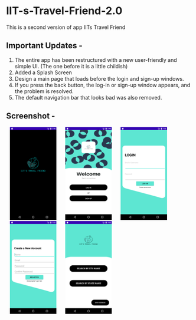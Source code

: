 # IIT-s-Travel-Friend-2.0

This is a second version of app IITs Travel Friend

## Important Updates -

1. The entire app has been restructured with a new user-friendly and simple UI. (The one before it is a little childish)
2. Added a Splash Screen
3. Design a main page that loads before the login and sign-up windows.
4. If you press the back button, the log-in or sign-up window appears, and the problem is resolved.
5. The default navigation bar that looks bad was also removed.

## Screenshot -
<p>
<img src="https://github.com/karansinghkushwah1/IIT-s-Travel-Friend-2.0/blob/master/screenshot_app/Screenshot_1671113980.png" hspace="10" width=25% height=25% style="display: inline-block;">

<img src="https://github.com/karansinghkushwah1/IIT-s-Travel-Friend-2.0/blob/master/screenshot_app/Screenshot_1671113986.png" hspace="10" width=25% height=25% style="display: inline-block;">

<img src="https://github.com/karansinghkushwah1/IIT-s-Travel-Friend-2.0/blob/master/screenshot_app/Screenshot_1671114159.png" hspace="10" width=25% height=25% style="display: inline-block;">

<img src="https://github.com/karansinghkushwah1/IIT-s-Travel-Friend-2.0/blob/master/screenshot_app/Screenshot_1671114166.png" hspace="10" width=25% height=25% style="display: inline-block;">

<img src="https://github.com/karansinghkushwah1/IIT-s-Travel-Friend-2.0/blob/master/screenshot_app/Screenshot_1671114222.png" hspace="10" width=25% height=25% style="display: inline-block;">
</p>
